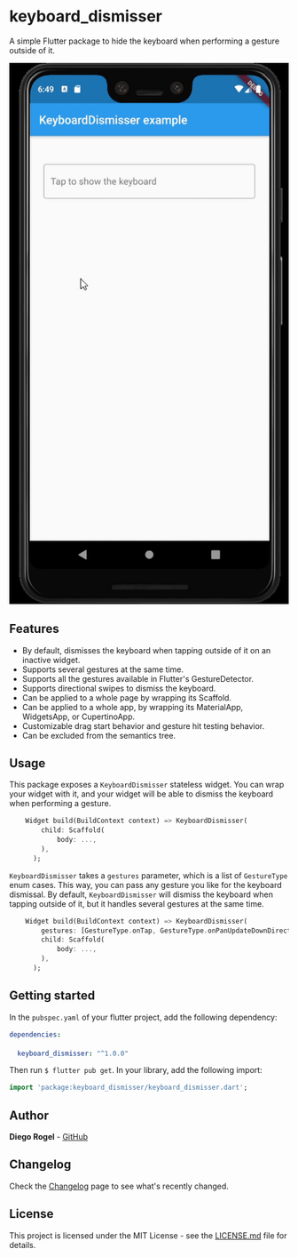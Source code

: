 # keyboard_dismisser

A simple Flutter package to hide the keyboard when performing a gesture outside of it.

![Example](./keyboard_dismisser.gif)

## Features

* By default, dismisses the keyboard when tapping outside of it on an inactive widget.
* Supports several gestures at the same time.
* Supports all the gestures available in Flutter's GestureDetector.
* Supports directional swipes to dismiss the keyboard.
* Can be applied to a whole page by wrapping its Scaffold.
* Can be applied to a whole app, by wrapping its MaterialApp, WidgetsApp, or CupertinoApp.
* Customizable drag start behavior and gesture hit testing behavior.
* Can be excluded from the semantics tree.

## Usage

This package exposes a `KeyboardDismisser` stateless widget. You can wrap your widget with it, and
your widget will be able to dismiss the keyboard when performing a gesture.

```dart
    Widget build(BuildContext context) => KeyboardDismisser(
        child: Scaffold(
            body: ...,
        ),
      );
```

`KeyboardDismisser` takes a `gestures` parameter, which is a list of `GestureType` enum cases. This
way, you can pass any gesture you like for the keyboard dismissal. By default, `KeyboardDismisser`
will dismiss the keyboard when tapping outside of it, but it handles several gestures at the 
same time.

```dart
    Widget build(BuildContext context) => KeyboardDismisser(
        gestures: [GestureType.onTap, GestureType.onPanUpdateDownDirection],
        child: Scaffold(
            body: ...,
        ),
      );
```

## Getting started

In the `pubspec.yaml` of your flutter project, add the following dependency:

```yaml
dependencies:

  keyboard_dismisser: "^1.0.0"
```

Then run `$ flutter pub get`. In your library, add the following import:

```dart
import 'package:keyboard_dismisser/keyboard_dismisser.dart';
```

## Author

**Diego Rogel** - [GitHub](https://github.com/drogel)

## Changelog

Check the [Changelog](./CHANGELOG.md) page to see what's recently changed.

## License

This project is licensed under the MIT License - see the [LICENSE.md](LICENSE.md) file for details.